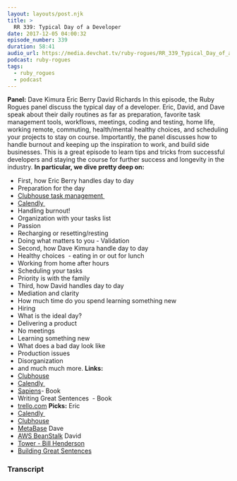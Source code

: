 ```yaml
---
layout: layouts/post.njk
title: >
  RR 339: Typical Day of a Developer
date: 2017-12-05 04:00:32
episode_number: 339
duration: 58:41
audio_url: https://media.devchat.tv/ruby-rogues/RR_339_Typical_Day_of_a_Developer.mp3
podcast: ruby-rogues
tags:
  - ruby_rogues
  - podcast
---
```


**Panel:** Dave Kimura Eric Berry David Richards In this episode, the Ruby Rogues panel discuss the typical day of a developer. Eric, David, and Dave speak about their daily routines as far as preparation, favorite task management tools, workflows, meetings, coding and testing, home life, working remote, commuting, health/mental healthy choices, and scheduling your projects to stay on course. Importantly, the panel discusses how to handle burnout and keeping up the inspiration to work, and build side businesses. This is a great episode to learn tips and tricks from successful developers and staying the course for further success and longevity in the industry. **In particular, we dive pretty deep on:&nbsp;**

- First, how Eric Berry handles day to day
- Preparation for the day
- [Clubhouse task management&nbsp;](https://clubhouse.io)
- [Calendly&nbsp;](https://calendly.com)
- Handling burnout!
- Organization with your tasks list
- Passion
- Recharging or resetting/resting
- Doing what matters to you - Validation
- Second, how Dave Kimura handle day to day
- Healthy choices&nbsp; - eating in or out for lunch
- Working from home after hours
- Scheduling your tasks
- Priority is with the family
- Third, how David handles day to day
- Mediation and clarity
- How much time do you spend learning something new
- Hiring
- What is the ideal day?
- Delivering a product
- No meetings
- Learning something new
- What does a bad day look like
- Production issues
- Disorganization
- and much much more.
  **Links:&nbsp;**
- [Clubhouse](https://clubhouse.io)
- [Calendly&nbsp;](https://calendly.com)
- [Sapiens](https://www.amazon.com/Sapiens-Humankind-Yuval-Noah-Harari/dp/0062316095)- Book
- Writing Great Sentences&nbsp; - Book
- [trello.com](https://trello.com)
  **Picks:** Eric
- [Calendly&nbsp;](https://calendly.com)
- [Clubhouse](https://clubhouse.io)
- [MetaBase](https://www.metabase.com)
  Dave
- [AWS BeanStalk](https://aws.amazon.com/elasticbeanstalk/)
  David
- [Tower - Bill Henderson](https://www.goodreads.com/book/show/247731.Tower)
- [Building Great Sentences](https://www.amazon.com/Building-Great-Sentences-Write-Courses/dp/0452298601)

### Transcript

&nbsp;
